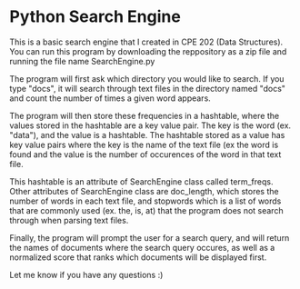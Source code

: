 # Python Search Engine

This is a basic search engine that I created in CPE 202 (Data Structures).  You can run this program by downloading the reppository as a zip file and running the file name SearchEngine.py

The program will first ask which directory you would like to search.  If you type "docs", it will search through text files in the directory named "docs" and count the number of times a given word appears.

The program will then store these frequencies in a hashtable, where the values stored in the hashtable are a key value pair.  The key is the word (ex. "data"), and the value is a hashtable.  The hashtable stored as a value has key value pairs where the key is the name of the text file (ex the word is found and the value is the number of occurences of the word in that text file.

This hashtable is an attribute of SearchEngine class called term_freqs.  Other attributes of SearchEngine class are doc_length, which stores the number of words in each text file, and stopwords which is a list of words that are commonly used (ex. the, is, at) that the program does not search through when parsing text files.

Finally, the program will prompt the user for a search query, and will return the names of documents where the search query occures, as well as a normalized score that ranks which documents will be displayed first.

Let me know if you have any questions :)
